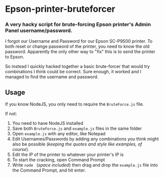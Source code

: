 # Epson-printer-bruteforcer
### A very hacky script for brute-forcing Epson printer's  Admin Panel username/password.

I forgot our Username and Password for our Epson SC-P9500 printer.
To both reset or change password of the printer, you need to know the old password. Apparently the only other way to "fix" this is to send the printer to Epson.

So instead I quickly hacked together a basic brute-forcer that would try combinations I think could be correct.
Sure enough, it worked and I managed to find the username and password.


## Usage
If you know NodeJS, you only need to require the `BruteForce.js` file.

If not:
1. You need to have NodeJS installed
2. Save both `BruteForce.js` and `example.js` files in the same folder
3. Open `example.js` with any editor, like Notepad
4. Edit Usernames/Passwords by adding any combinations you think might also be possible (*keeping the quotes and style like examples, of course*).
5. Edit the IP of the printer to whatever your printer's IP is
6. To start the cracking, open Command Prompt
7. Write `node ` (*space included*) then drag and drop the `example.js` file into the Command Prompt, and hit enter.
